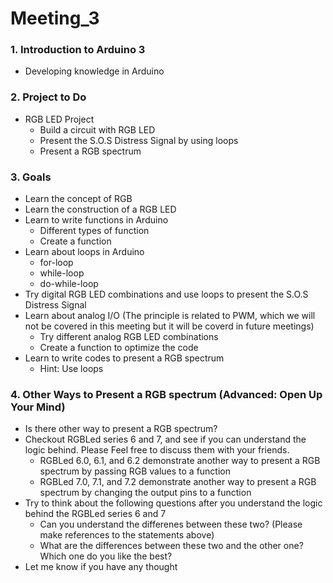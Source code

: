 # Meeting_3

### 1. Introduction to Arduino 3
- Developing knowledge in Arduino

### 2. Project to Do
- RGB LED Project
  - Build a circuit with RGB LED
  - Present the S.O.S Distress Signal by using loops
  - Present a RGB spectrum
 
### 3. Goals
- Learn the concept of RGB
- Learn the construction of a RGB LED
- Learn to write functions in Arduino
  - Different types of function
  - Create a function
- Learn about loops in Arduino
  - for-loop
  - while-loop
  - do-while-loop
- Try digital RGB LED combinations and use loops to present the S.O.S Distress Signal
- Learn about analog I/O (The principle is related to PWM, which we will not be covered in this meeting but it will be coverd in future meetings)
  - Try different analog RGB LED combinations
  - Create a function to optimize the code
- Learn to write codes to present a RGB spectrum
  - Hint: Use loops

### 4. Other Ways to Present a RGB spectrum (Advanced: Open Up Your Mind)
- Is there other way to present a RGB spectrum?
- Checkout RGBLed series 6 and 7, and see if you can understand the logic behind. Please Feel free to discuss them with your friends.
  - RGBLed 6.0, 6.1, and 6.2 demonstrate another way to present a RGB spectrum by passing RGB values to a function
  - RGBLed 7.0, 7.1, and 7.2 demonstrate another way to present a RGB spectrum by changing the output pins to a function
- Try to think about the following questions after you understand the logic behind the RGBLed series 6 and 7
  - Can you understand the differenes between these two? (Please make references to the statements above)
  - What are the differences between these two and the other one? Which one do you like the best?
- Let me know if you have any thought
